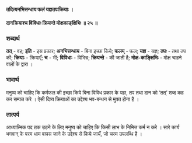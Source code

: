 #### तदित्यनभिसन्धाय फलं यज्ञतपःक्रियाः ।
#### दानक्रियाश्च विविधाः क्रियन्ते मोक्षकाङ्‌क्षिभिः ॥ २५ ॥

### शब्दार्थ

**तत्** - वह; **इति** - इस प्रकार; **अनभिसन्धाय** - बिना इच्छा किये; **फलम्** - फल; **यज्ञ** - यज्ञ; **तपः** - तथा तप की; **क्रियाः** - क्रियाएँ; **च** - भी; **विविधाः** - विभिन्न; **क्रियन्ते** - की जाती है; **मोक्ष-काङ्क्षिभिः** - मोक्ष चाहने वालों के द्वारा ।

### भावार्थ

मनुष्य को चाहिए कि कर्मफल की इच्छा किये बिना विविध प्रकार के यज्ञ, तप तथा दान को ‘तत्’ शब्द कह कर सम्पन्न करे । ऐसी दिव्य क्रियाओं का उद्देश्य भव-बन्धन से मुक्त होना है ।

### तात्पर्य

आध्यात्मिक पद तक उठने के लिए मनुष्य को चाहिए कि किसी लाभ के निमित्त कर्म न करे । सारे कार्य भगवान् के परम धाम वापस जाने के उद्देश्य से किये जायँ, जो चरम उपलब्धि है ।